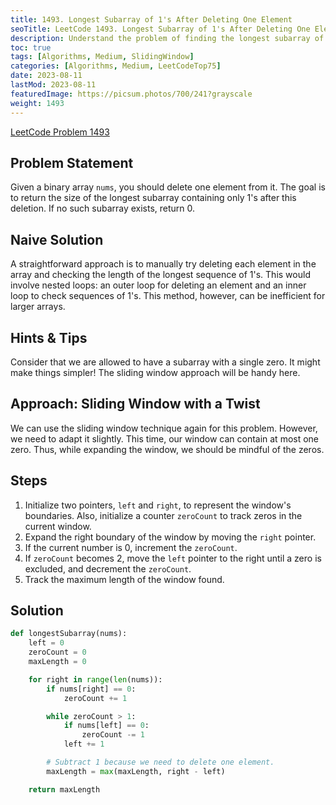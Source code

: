 ```yaml
---
title: 1493. Longest Subarray of 1's After Deleting One Element
seoTitle: LeetCode 1493. Longest Subarray of 1's After Deleting One Element | Python Solution and Explanation
description: Understand the problem of finding the longest subarray of 1's after deleting a single element.
toc: true
tags: [Algorithms, Medium, SlidingWindow]
categories: [Algorithms, Medium, LeetCodeTop75]
date: 2023-08-11
lastMod: 2023-08-11
featuredImage: https://picsum.photos/700/241?grayscale
weight: 1493
---
```


[LeetCode Problem 1493](https://leetcode.com/problems/longest-subarray-of-1s-after-deleting-one-element/)

## Problem Statement

Given a binary array `nums`, you should delete one element from it. The goal is to return the size of the longest subarray containing only 1's after this deletion. If no such subarray exists, return 0.

## Naive Solution

A straightforward approach is to manually try deleting each element in the array and checking the length of the longest sequence of 1's. This would involve nested loops: an outer loop for deleting an element and an inner loop to check sequences of 1's. This method, however, can be inefficient for larger arrays.

## Hints & Tips

Consider that we are allowed to have a subarray with a single zero. It might make things simpler! The sliding window approach will be handy here.

## Approach: Sliding Window with a Twist

We can use the sliding window technique again for this problem. However, we need to adapt it slightly. This time, our window can contain at most one zero. Thus, while expanding the window, we should be mindful of the zeros.

## Steps

1. Initialize two pointers, `left` and `right`, to represent the window's boundaries. Also, initialize a counter `zeroCount` to track zeros in the current window.
2. Expand the right boundary of the window by moving the `right` pointer.
3. If the current number is 0, increment the `zeroCount`.
4. If `zeroCount` becomes 2, move the `left` pointer to the right until a zero is excluded, and decrement the `zeroCount`.
5. Track the maximum length of the window found.

## Solution

```python
def longestSubarray(nums):
    left = 0
    zeroCount = 0
    maxLength = 0

    for right in range(len(nums)):
        if nums[right] == 0:
            zeroCount += 1

        while zeroCount > 1:
            if nums[left] == 0:
                zeroCount -= 1
            left += 1

        # Subtract 1 because we need to delete one element.
        maxLength = max(maxLength, right - left) 

    return maxLength
```
